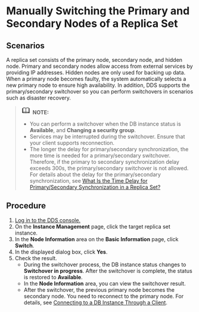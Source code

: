 # Manually Switching the Primary and Secondary Nodes of a Replica Set<a name="dds_03_0050"></a>

## **Scenarios**<a name="section34286219201027"></a>

A replica set consists of the primary node, secondary node, and hidden node. Primary and secondary nodes allow access from external services by providing IP addresses. Hidden nodes are only used for backing up data. When a primary node becomes faulty, the system automatically selects a new primary node to ensure high availability. In addition, DDS supports the primary/secondary switchover so you can perform switchovers in scenarios such as disaster recovery.

>![](public_sys-resources/icon-note.gif) **NOTE:**   
>-   You can perform a switchover when the DB instance status is  **Available**, and  **Changing a security group**.  
>-   Services may be interrupted during the switchover. Ensure that your client supports reconnection.  
>-   The longer the delay for primary/secondary synchronization, the more time is needed for a primary/secondary switchover. Therefore, if the primary to secondary synchronization delay exceeds 300s, the primary/secondary switchover is not allowed. For details about the delay for the primary/secondary synchronization, see  [What Is the Time Delay for Primary/Secondary Synchronization in a Replica Set?](what-is-the-time-delay-for-primary-secondary-synchronization-in-a-replica-set.md)  

## Procedure<a name="section79281543052"></a>

1.  [Log in to the DDS console.](logging-in-to-the-dds-console.md)
2.  On the  **Instance Management**  page, click the target replica set instance.
3.  In the  **Node Information**  area on the  **Basic Information**  page, click  **Switch**.
4.  In the displayed dialog box, click  **Yes**.
5.  Check the result.
    -   During the switchover process, the DB instance status changes to  **Switchover in progress**. After the switchover is complete, the status is restored to  **Available**.
    -   In the  **Node Information**  area, you can view the switchover result.
    -   After the switchover, the previous primary node becomes the secondary node. You need to reconnect to the primary node. For details, see  [Connecting to a DB Instance Through a Client](connecting-to-a-db-instance-through-a-client(replica-set).md).


